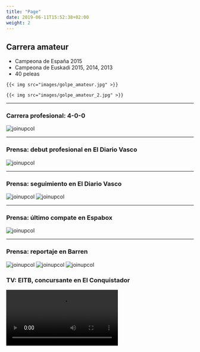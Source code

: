```yaml
---
title: "Page"
date: 2019-06-11T15:52:38+02:00
weight: 2
---
```


<h2>Carrera amateur</h2>
<div class ="flex-container">
	<div class="flex-row">
		<ul>
			<li>Campeona de España 2015</li>
			<li>Campeona de Euskadi 2015, 2014, 2013</li>
			<li>40 peleas</li>
		</ul>
	</div>

	{{< img src="images/golpe_amateur.jpg" >}}

	{{< img src="images/golpe_amateur_2.jpg" >}}
</div>


---

### Carrera profesional: 4-0-0

![joinupcol](/images/golpe_pro.jpg)

---

### Prensa: debut profesional en El Diario Vasco

![joinupcol](/images/noti_debut.jpg)

---

### Prensa: seguimiento en El Diario Vasco

![joinupcol](/images/diariovasco.jpg)
![joinupcol](/images/ganaporko.jpg)


---

### Prensa: último compate en Espabox

![joinupcol](/images/pesajeoksana.jpg)

---

### Prensa: reportaje en Barren

![joinupcol](/images/barren_portada.png)
![joinupcol](/images/barren_elkarri1.png)
![joinupcol](/images/barren_elkarri2.png)


### TV: EITB, concursante en El Conquistador

<video src="/images/CONQUIS" controls>

https://www.eitb.eus/es/videos/detalle/1353704/video-los-mejores-momentos-ixa-el-conquis/

---

### TV: EITB, entrevista en Historias a Bocados

![joinupcol](/images/CHINO)

https://www.eitb.eus/es/television/programas/historias-a-bocados/videos/detalle/5854111/video-isa-rodriguez-hung-fai-comen-arroz-entrenar-soraluze-boxeo/


